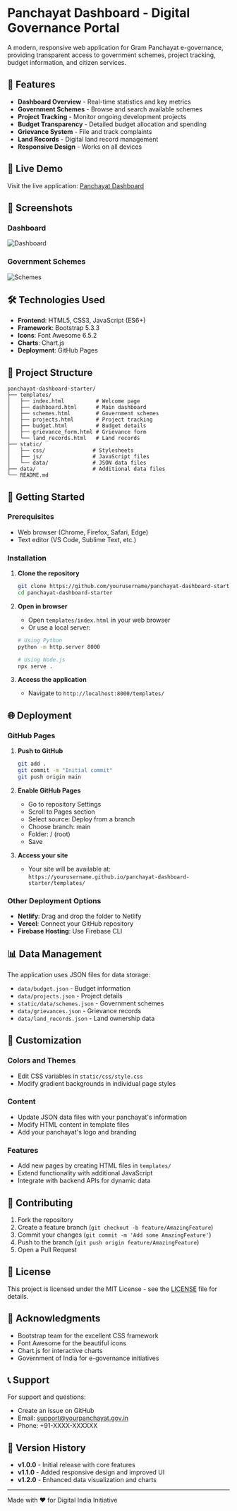 # Panchayat Dashboard - Digital Governance Portal

A modern, responsive web application for Gram Panchayat e-governance, providing transparent access to government schemes, project tracking, budget information, and citizen services.

## 🌟 Features

- **Dashboard Overview** - Real-time statistics and key metrics
- **Government Schemes** - Browse and search available schemes
- **Project Tracking** - Monitor ongoing development projects
- **Budget Transparency** - Detailed budget allocation and spending
- **Grievance System** - File and track complaints
- **Land Records** - Digital land record management
- **Responsive Design** - Works on all devices

## 🚀 Live Demo

Visit the live application: [Panchayat Dashboard](https://yourusername.github.io/panchayat-dashboard-starter/)

## 📱 Screenshots

### Dashboard
![Dashboard](screenshots/dashboard.png)

### Government Schemes
![Schemes](screenshots/schemes.png)

## 🛠️ Technologies Used

- **Frontend**: HTML5, CSS3, JavaScript (ES6+)
- **Framework**: Bootstrap 5.3.3
- **Icons**: Font Awesome 6.5.2
- **Charts**: Chart.js
- **Deployment**: GitHub Pages

## 📁 Project Structure

```
panchayat-dashboard-starter/
├── templates/
│   ├── index.html          # Welcome page
│   ├── dashboard.html      # Main dashboard
│   ├── schemes.html        # Government schemes
│   ├── projects.html       # Project tracking
│   ├── budget.html         # Budget details
│   ├── grievance_form.html # Grievance form
│   └── land_records.html   # Land records
├── static/
│   ├── css/               # Stylesheets
│   ├── js/                # JavaScript files
│   └── data/              # JSON data files
├── data/                  # Additional data files
└── README.md
```

## 🚀 Getting Started

### Prerequisites
- Web browser (Chrome, Firefox, Safari, Edge)
- Text editor (VS Code, Sublime Text, etc.)

### Installation

1. **Clone the repository**
   ```bash
   git clone https://github.com/yourusername/panchayat-dashboard-starter.git
   cd panchayat-dashboard-starter
   ```

2. **Open in browser**
   - Open `templates/index.html` in your web browser
   - Or use a local server:
   ```bash
   # Using Python
   python -m http.server 8000
   
   # Using Node.js
   npx serve .
   ```

3. **Access the application**
   - Navigate to `http://localhost:8000/templates/`

## 🌐 Deployment

### GitHub Pages

1. **Push to GitHub**
   ```bash
   git add .
   git commit -m "Initial commit"
   git push origin main
   ```

2. **Enable GitHub Pages**
   - Go to repository Settings
   - Scroll to Pages section
   - Select source: Deploy from a branch
   - Choose branch: main
   - Folder: / (root)
   - Save

3. **Access your site**
   - Your site will be available at: `https://yourusername.github.io/panchayat-dashboard-starter/templates/`

### Other Deployment Options

- **Netlify**: Drag and drop the folder to Netlify
- **Vercel**: Connect your GitHub repository
- **Firebase Hosting**: Use Firebase CLI

## 📊 Data Management

The application uses JSON files for data storage:

- `data/budget.json` - Budget information
- `data/projects.json` - Project details
- `static/data/schemes.json` - Government schemes
- `data/grievances.json` - Grievance records
- `data/land_records.json` - Land ownership data

## 🎨 Customization

### Colors and Themes
- Edit CSS variables in `static/css/style.css`
- Modify gradient backgrounds in individual page styles

### Content
- Update JSON data files with your panchayat's information
- Modify HTML content in template files
- Add your panchayat's logo and branding

### Features
- Add new pages by creating HTML files in `templates/`
- Extend functionality with additional JavaScript
- Integrate with backend APIs for dynamic data

## 🤝 Contributing

1. Fork the repository
2. Create a feature branch (`git checkout -b feature/AmazingFeature`)
3. Commit your changes (`git commit -m 'Add some AmazingFeature'`)
4. Push to the branch (`git push origin feature/AmazingFeature`)
5. Open a Pull Request

## 📝 License

This project is licensed under the MIT License - see the [LICENSE](LICENSE) file for details.

## 🙏 Acknowledgments

- Bootstrap team for the excellent CSS framework
- Font Awesome for the beautiful icons
- Chart.js for interactive charts
- Government of India for e-governance initiatives

## 📞 Support

For support and questions:
- Create an issue on GitHub
- Email: support@yourpanchayat.gov.in
- Phone: +91-XXXX-XXXXXX

## 🔄 Version History

- **v1.0.0** - Initial release with core features
- **v1.1.0** - Added responsive design and improved UI
- **v1.2.0** - Enhanced data visualization and charts

---

Made with ❤️ for Digital India Initiative